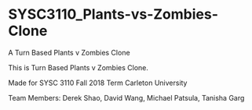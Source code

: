 # SYSC3110_Plants-vs-Zombies-Clone
A Turn Based Plants v Zombies Clone

This is Turn Based Plants v Zombies Clone.

Made for SYSC 3110 Fall 2018 Term Carleton University

Team Members: Derek Shao, David Wang, Michael Patsula, Tanisha Garg
